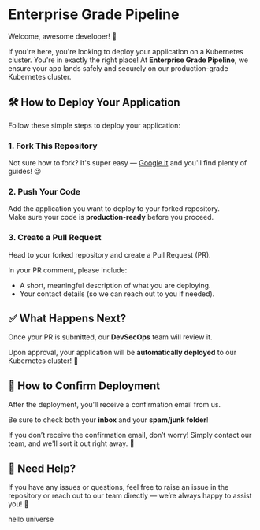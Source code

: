 # Enterprise Grade Pipeline 

Welcome, awesome developer! 👋

If you're here, you're looking to deploy your application on a Kubernetes cluster. You're in exactly the right place! At **Enterprise Grade Pipeline**, we ensure your app lands safely and securely on our production-grade Kubernetes cluster.

## 🛠️ How to Deploy Your Application

Follow these simple steps to deploy your application:

### 1. Fork This Repository
Not sure how to fork? It's super easy — [Google it](https://www.google.com/search?q=how+to+fork+github+repository) and you'll find plenty of guides! 😉

### 2. Push Your Code
Add the application you want to deploy to your forked repository.  
Make sure your code is **production-ready** before you proceed.

### 3. Create a Pull Request
Head to your forked repository and create a Pull Request (PR).

In your PR comment, please include:
- A short, meaningful description of what you are deploying.
- Your contact details (so we can reach out to you if needed).

## ✅ What Happens Next?

Once your PR is submitted, our **DevSecOps** team will review it.

Upon approval, your application will be **automatically deployed** to our Kubernetes cluster! 🚀

## 🔔 How to Confirm Deployment

After the deployment, you’ll receive a confirmation email from us.

Be sure to check both your **inbox** and your **spam/junk folder**!

If you don’t receive the confirmation email, don’t worry! Simply contact our team, and we'll sort it out right away. 🔧

## 📢 Need Help?

If you have any issues or questions, feel free to raise an issue in the repository or reach out to our team directly — we’re always happy to assist you! 🤝

hello
universe
